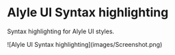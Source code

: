 # Alyle UI Syntax highlighting

Syntax highlighting for Alyle UI styles.

\!\[Alyle UI Syntax highlighting\]\(images/Screenshot.png\)
